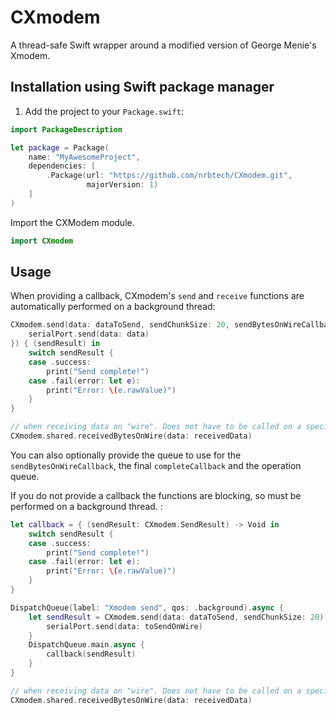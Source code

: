 # CXmodem

A thread-safe Swift wrapper around a modified version of George Menie's Xmodem.

## Installation using Swift package manager

1. Add the project to your `Package.swift`:

```swift
import PackageDescription

let package = Package(
    name: "MyAwesomeProject",
    dependencies: [
        .Package(url: "https://github.com/nrbtech/CXmodem.git",
                 majorVersion: 1)
    ]
)
```

Import the CXModem module.

```swift
import CXmodem
```


## Usage

When providing a callback, CXmodem's `send` and `receive` functions are automatically performed on a background thread:

```swift
CXmodem.send(data: dataToSend, sendChunkSize: 20, sendBytesOnWireCallback: { (toSendOnWire) in
    serialPort.send(data: data)
}) { (sendResult) in
    switch sendResult {
    case .success:
        print("Send complete!")
    case .fail(error: let e):
        print("Error: \(e.rawValue)")
    }
}

// when receiving data on "wire". Does not have to be called on a specific thread
CXmodem.shared.receivedBytesOnWire(data: receivedData)
```

You can also optionally provide the queue to use for the `sendBytesOnWireCallback`, the final `completeCallback` and the operation queue.

If you do not provide a callback the functions are blocking, so must be performed on a background thread. :

```swift
let callback = { (sendResult: CXmodem.SendResult) -> Void in
    switch sendResult {
    case .success:
        print("Send complete!")
    case .fail(error: let e):
        print("Error: \(e.rawValue)")
    }
}

DispatchQueue(label: "Xmodem send", qos: .background).async {
    let sendResult = CXmodem.send(data: dataToSend, sendChunkSize: 20) { (toSendOnWire) in
        serialPort.send(data: toSendOnWire)
    }
    DispatchQueue.main.async {
        callback(sendResult)
    }
}

// when receiving data on "wire". Does not have to be called on a specific thread
CXmodem.shared.receivedBytesOnWire(data: receivedData)
```
